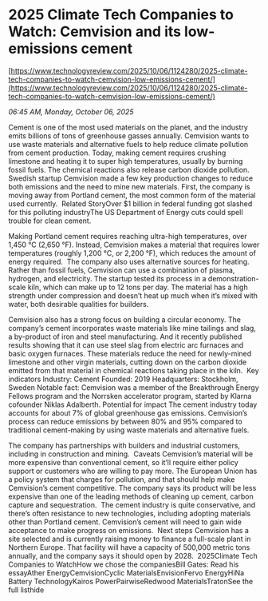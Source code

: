 # 2025 Climate Tech Companies to Watch: Cemvision and its low-emissions cement

[https://www.technologyreview.com/2025/10/06/1124280/2025-climate-tech-companies-to-watch-cemvision-low-emissions-cement/](https://www.technologyreview.com/2025/10/06/1124280/2025-climate-tech-companies-to-watch-cemvision-low-emissions-cement/)

*06:45 AM, Monday, October 06, 2025*

Cement is one of the most used materials on the planet, and the industry emits billions of tons of greenhouse gasses annually. Cemvision wants to use waste materials and alternative fuels to help reduce climate pollution from cement production.  Today, making cement requires crushing limestone and heating it to super high temperatures, usually by burning fossil fuels. The chemical reactions also release carbon dioxide pollution.  Swedish startup Cemvision made a few key production changes to reduce both emissions and the need to mine new materials. First, the company is moving away from Portland cement, the most common form of the material used currently.  Related StoryOver $1 billion in federal funding got slashed for this polluting industryThe US Department of Energy cuts could spell trouble for clean cement.

Making Portland cement requires reaching ultra-high temperatures, over 1,450 °C (2,650 °F). Instead, Cemvision makes a material that requires lower temperatures (roughly 1,200 °C, or 2,200 °F), which reduces the amount of energy required.  The company also uses alternative sources for heating. Rather than fossil fuels, Cemvision can use a combination of plasma, hydrogen, and electricity. The startup tested its process in a demonstration-scale kiln, which can make up to 12 tons per day. The material has a high strength under compression and doesn’t heat up much when it’s mixed with water, both desirable qualities for builders.

Cemvision also has a strong focus on building a circular economy. The company’s cement incorporates waste materials like mine tailings and slag, a by-product of iron and steel manufacturing. And it recently published results showing that it can use steel slag from electric arc furnaces and basic oxygen furnaces. These materials reduce the need for newly-mined limestone and other virgin materials, cutting down on the carbon dioxide emitted from that material in chemical reactions taking place in the kiln.   Key indicators  Industry: Cement Founded: 2019 Headquarters: Stockholm, Sweden Notable fact: Cemvision was a member of the Breakthrough Energy Fellows program and the Norrsken accelerator program, started by Klarna cofounder Niklas Adalberth.   Potential for impact The cement industry today accounts for about 7% of global greenhouse gas emissions. Cemvision’s process can reduce emissions by between 80% and 95% compared to traditional cement-making by using waste materials and alternative fuels.

The company has partnerships with builders and industrial customers, including in construction and mining.  Caveats Cemvision’s material will be more expensive than conventional cement, so it’ll require either policy support or customers who are willing to pay more. The European Union has a policy system that charges for pollution, and that should help make Cemvision’s cement competitive. The company says its product will be less expensive than one of the leading methods of cleaning up cement, carbon capture and sequestration.  The cement industry is quite conservative, and there’s often resistance to new technologies, including adopting materials other than Portland cement. Cemvision’s cement will need to gain wide acceptance to make progress on emissions.  Next steps Cemvision has a site selected and is currently raising money to finance a full-scale plant in Northern Europe. That facility will have a capacity of 500,000 metric tons annually, and the company says it should open by 2028.  2025Climate Tech Companies to WatchHow we chose the companiesBill Gates: Read his essayAther EnergyCemvisionCyclic MaterialsEnvisionFervo EnergyHiNa Battery TechnologyKairos PowerPairwiseRedwood MaterialsTratonSee the full listhide

